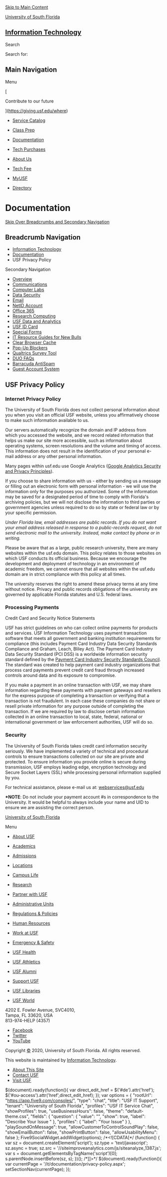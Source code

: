 [Skip to Main Content](#content)

[University of South Florida](https://www.usf.edu/)

[Information Technology](https://www.usf.edu/it/index.aspx)
-----------------------------------------------------------

Search

Search for:   

Main Navigation
---------------

Menu

[

Contribute to our future



](https://giving.usf.edu/where)

*   [Service Catalog](http://www.usf.edu/itservices)
*   [Class Prep](https://www.usf.edu/it/class-prep/index.aspx)
*   [Documentation](https://www.usf.edu/it/documentation/index.aspx)
*   [Tech Purchases](https://www.usf.edu/it/tech-purchases/index.aspx)
*   [About Us](https://www.usf.edu/it/about-us/index.aspx)
*   [Tech Fee](https://www.usf.edu/it/tech-fee/index.aspx)

*   [MyUSF](https://my.usf.edu/)
*   [Directory](http://directory.usf.edu/)

Documentation
=============

[Skip Over Breadcrumbs and Secondary Navigation](#content-title)

Breadcrumb Navigation
---------------------

*   [Information Technology](https://www.usf.edu/it)
*   [Documentation](https://www.usf.edu/it/documentation)
*   USF Privacy Policy

Secondary Navigation

*   [Overview](https://www.usf.edu/it/documentation/index.aspx)
*   [Communications](https://www.usf.edu/it/documentation/communications.aspx)
*   [Computer Labs](https://www.usf.edu/it/documentation/labs.aspx)
*   [Data Security](https://www.usf.edu/it/documentation/data-security.aspx)
*   [Email](https://www.usf.edu/it/documentation/email.aspx)
*   [NetID Account](https://www.usf.edu/it/documentation/netid.aspx)
*   [Office 365](https://www.usf.edu/it/documentation/office365/index.aspx)
*   [Research Computing](https://www.usf.edu/it/documentation/research-computing.aspx)
*   [USF Data and Analytics](https://www.usf.edu/it/data-and-analytics/index.aspx)
*   [USF ID Card](https://www.usf.edu/it/class-prep/usf-card.aspx)
*   [Special Forms](https://www.usf.edu/it/documentation/special-forms.aspx)
*   [IT Resource Guides for New Bulls](https://www.usf.edu/it/documentation/resource-guide.aspx)
*   [Clear Browser Cache](https://www.usf.edu/it/documentation/clear-browser-cache.aspx)
*   [Pop-Up Blockers](https://www.usf.edu/it/documentation/pop-up-blockers.aspx)
*   [Qualtrics Survey Tool](https://www.usf.edu/it/documentation/qualtrics.aspx)
*   [DUO FAQs](https://www.usf.edu/it/documentation/duo-faq.aspx)
*   [Barracuda AntiSpam](https://www.usf.edu/it/antispam/index.aspx)
*   [Guest Account System](https://www.usf.edu/it/documentation/guest.aspx)

USF Privacy Policy
------------------

### Internet Privacy Policy

The University of South Florida does not collect personal information about you when you visit an official USF website, unless you affirmatively choose to make such information available to us.

Our servers automatically recognize the domain and IP address from which you accessed the website, and we record related information that helps us make our site more accessible, such as information about operating systems, screen resolutions and the volume and timing of access. This information does not result in the identification of your personal e-mail address or any other personal information.

Many pages within usf.edu use Google Analytics ([Google Analytics Security and Privacy Principles](https://support.google.com/analytics/answer/6004245?hl=en)).

If you choose to share information with us - either by sending us a message or filling out an electronic form with personal information - we will use the information only for the purposes you authorized. Some of the information may be saved for a designated period of time to comply with Florida's archiving policies, but we will not disclose the information to third parties or government agencies unless required to do so by state or federal law or by your specific permission.  
  
_Under Florida law, email addresses are public records. If you do not want your email address released in response to a public-records request, do not send electronic mail to the university. Instead, make contact by phone or in writing._

Please be aware that as a large, public research university, there are many websites within the usf.edu domain. This policy relates to those websites on which USF conducts its official business. Because we encourage the development and deployment of technology in an environment of academic freedom, we cannot ensure that all websites within the usf.edu domain are in strict compliance with this policy at all times.  
  
The university reserves the right to amend these privacy terms at any time without notice. Privacy and public records obligations of the university are governed by applicable Florida statutes and U.S. federal laws.

### Processing Payments

Credit Card and Security Notice Statements

USF has strict guidelines on who can collect online payments for products and services. USF Information Technology uses payment transaction software that meets all government and banking institution requirements for compliance (this includes Payment Card Industry Data Security Standards Compliance and Graham, Leach, Bliley Act). The Payment Card Industry Data Security Standard (PCI DSS) is a worldwide information security standard defined by the [Payment Card Industry Security Standards Council](https://www.pcisecuritystandards.org/). The standard was created to help payment card industry organizations that process card payments prevent credit card fraud through increased controls around data and its exposure to compromise.

If you make a payment in an online transaction with USF, we may share information regarding these payments with payment gateways and resellers for the express purpose of completing a transaction or verifying that a transaction is not fraudulent. In each case these companies do not share or resell private information for any purpose outside of completing the transaction. If we are required by law to disclose certain information collected in an online transaction to local, state, federal, national or international government or law enforcement authorities, USF will do so.

### Security

The University of South Florida takes credit card information security seriously. We have implemented a variety of technical and procedural controls to ensure transactions collected on our site are private and protected. To ensure information you provide online is secure during transmission, USF employs leading edge, encryption technology and Secure Socket Layers (SSL) while processing personal information supplied by you.

For technical assistance, please e-mail us at: [webservices@usf.edu](mailto:webservices@usf.edu)

**\*NOTE**: Do not include your payment account #s in correspondence to the University. It would be helpful to always include your name and UID to ensure we are assisting the correct person.

[University of South Florida](https://www.usf.edu/)

Menu

*   [About USF](https://www.usf.edu/about-usf/index.aspx)
*   [Academics](https://www.usf.edu/academics/index.aspx)
*   [Admissions](https://www.usf.edu/admissions/index.aspx)
*   [Locations](https://www.usf.edu/locations/index.aspx)
*   [Campus Life](https://www.usf.edu/campus-life/index.aspx)
*   [Research](https://www.usf.edu/research/index.aspx)

*   [Partner with USF](https://www.usf.edu/partner)
*   [Administrative Units](https://www.usf.edu/about-usf/administrative-units.aspx)
*   [Regulations & Policies](https://www.usf.edu/general-counsel/regulations-policies/index.aspx)
*   [Human Resources](https://www.usf.edu/hr/index.aspx)
*   [Work at USF](https://www.usf.edu/work-at-usf/index.aspx)
*   [Emergency & Safety](https://www.usf.edu/administrative-services/emergency-management/index.aspx)

*   [USF Health](http://health.usf.edu/)
*   [USF Athletics](https://gousfbulls.com/)
*   [USF Alumni](https://www.usfalumni.org/s/861/02-alumni/start.aspx)
*   [Support USF](https://giving.usf.edu/)
*   [USF Libraries](https://www.lib.usf.edu/)
*   [USF World](https://www.usf.edu/world/index.aspx)

4202 E. Fowler Avenue, SVC4010,  
Tampa, FL 33620, USA  
813-974-HELP (4357)

*   [Facebook](http://www.facebook.com/it.usf)
*   [Twitter](https://twitter.com/USF_IT)
*   [YouTube](http://www.youtube.com/usfitchannel)

Copyright [©](#) 2020, University of South Florida. All rights reserved.

This website is maintained by [Information Technology](mailto:webservices@usf.edu).

*   [About This Site](http://www.usf.edu/about-usf/about-this-site.aspx)
*   [Contact USF](http://www.usf.edu/about-usf/contact-usf.aspx)
*   [Visit USF](http://www.usf.edu/about-usf/visit-usf.aspx?utm_source=visit-usf&utm_medium=footer&utm_campaign=usfcms)

$(document).ready(function(){ var direct\_edit\_href = $('#de').attr('href'); $('#ou-access').attr('href',direct\_edit\_href); });    var options = { "rootUrl": "https://app.five9.com/consoles/", "type": "chat", "title": "USF IT Support", "tenant": "University of South Florida", "profiles": "USF IT Service Chat", "showProfiles": true, "useBusinessHours": false, "theme": "default-theme.css", "fields": { "question": { "value": "", "show": true, "label": "Describe Your Issue " }, "profiles": { "label": "Your Issue" } }, "playSoundOnMessage": true, "allowCustomerToControlSoundPlay": false, "showEmailButton": false, "showPrintButton": false, "allowUsabilityMenu": false }; Five9SocialWidget.addWidget(options);   /\*<!\[CDATA\[\*/ (function() { var sz = document.createElement('script'); sz.type = 'text/javascript'; sz.async = true; sz.src = '//siteimproveanalytics.com/js/siteanalyze\_1387.js'; var s = document.getElementsByTagName('script')\[0\]; s.parentNode.insertBefore(sz, s); })(); /\*\]\]>\*/   $(document).ready(function(){ var currentPage = '/it/documentation/privacy-policy.aspx'; setSectionNav(currentPage); });